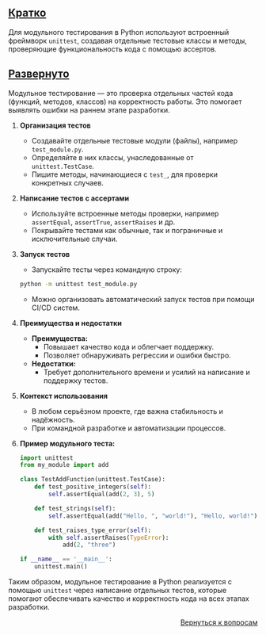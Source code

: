## <u>Кратко</u>

Для модульного тестирования в Python используют встроенный фреймворк `unittest`, создавая отдельные тестовые классы и
методы, проверяющие функциональность кода с помощью ассертов.

## <u>Развернуто</u>

Модульное тестирование — это проверка отдельных частей кода (функций, методов, классов) на корректность работы. Это
помогает выявлять ошибки на раннем этапе разработки.

1. **Организация тестов**
    - Создавайте отдельные тестовые модули (файлы), например `test_module.py`.
    - Определяйте в них классы, унаследованные от `unittest.TestCase`.
    - Пишите методы, начинающиеся с `test_`, для проверки конкретных случаев.

2. **Написание тестов с ассертами**
    - Используйте встроенные методы проверки, например `assertEqual`, `assertTrue`, `assertRaises` и др.
    - Покрывайте тестами как обычные, так и пограничные и исключительные случаи.

3. **Запуск тестов**
    - Запускайте тесты через командную строку:
    ```bash
    python -m unittest test_module.py
    ```  
    - Можно организовать автоматический запуск тестов при помощи CI/CD систем.

4. **Преимущества и недостатки**
    - **Преимущества:**
        - Повышает качество кода и облегчает поддержку.
        - Позволяет обнаруживать регрессии и ошибки быстро.
    - **Недостатки:**
        - Требует дополнительного времени и усилий на написание и поддержку тестов.

5. **Контекст использования**
    - В любом серьёзном проекте, где важна стабильность и надёжность.
    - При командной разработке и автоматизации процессов.

6. **Пример модульного теста:**
    ```python
    import unittest
    from my_module import add

    class TestAddFunction(unittest.TestCase):
        def test_positive_integers(self):
            self.assertEqual(add(2, 3), 5)

        def test_strings(self):
            self.assertEqual(add("Hello, ", "world!"), "Hello, world!")

        def test_raises_type_error(self):
            with self.assertRaises(TypeError):
                add(2, "three")

    if __name__ == '__main__':
        unittest.main()
    ```

Таким образом, модульное тестирование в Python реализуется с помощью `unittest` через написание отдельных тестов,
которые помогают обеспечивать качество и корректность кода на всех этапах разработки.

<div align="right">

[Вернуться к вопросам](../Вопросы.md)

</div>
